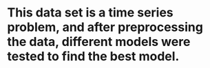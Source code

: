 # This data set is a time series problem, and after preprocessing the data, different models were tested to find the best model.
